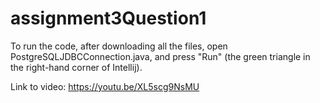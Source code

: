 # assignment3Question1
To run the code, after downloading all the files, open PostgreSQLJDBCConnection.java, and press "Run" (the green triangle in the right-hand corner of Intellij).

Link to video:
https://youtu.be/XL5scg9NsMU

